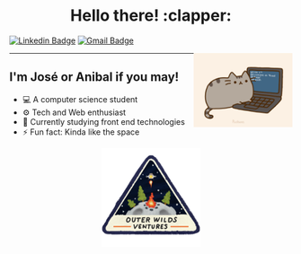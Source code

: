 ﻿<h1 align="center">Hello there! :clapper:</h1>

[![Linkedin Badge](https://img.shields.io/badge/-JoseMaldonado-blue?style=flat-square&logo=Linkedin&logoColor=white&link=https://www.linkedin.com/in/joanmaldonadoa/)](https://www.linkedin.com/in/joanmaldonadoa/)
[![Gmail Badge](https://img.shields.io/badge/-joan.maldonadoa@gmail.com!-c14438?style=flat-square&logo=Gmail&logoColor=white&link=mailto:joan.maldoandoa@gmail.com)](mailto:joan.maldoandoa@gmail.com)

<img align="right" alt="gif" src="img/pusheencode.gif" width="35%" height="35%"/>

---

<h2>I'm José or Anibal if you may!</h2>

- 💻 A computer science student 
- ⚙️ Tech and Web enthusiast
- 🌱 Currently studying front end technologies 
- ⚡ Fun fact: Kinda like the space

<p align="center">
  <img alt="space" src="img/favicon.png" width="35%" height="35%">
</p>
